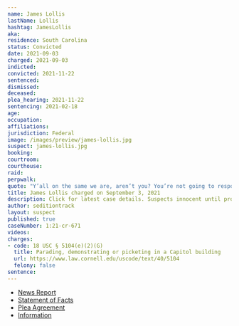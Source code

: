 ```yaml
---
name: James Lollis
lastName: Lollis
hashtag: JamesLollis
aka:
residence: South Carolina
status: Convicted
date: 2021-09-03
charged: 2021-09-03
indicted:
convicted: 2021-11-22
sentenced:
dismissed:
deceased:
plea_hearing: 2021-11-22
sentencing: 2021-02-18
age:
occupation:
affiliations:
jurisdiction: Federal
image: /images/preview/james-lollis.jpg
suspect: james-lollis.jpg
booking:
courtroom:
courthouse:
raid:
perpwalk:
quote: "Y’all on the same we are, aren’t you? You’re not going to respond? You’re not on the same team?"
title: James Lollis charged on September 3, 2021
description: Click for latest case details. Suspects innocent until proven guilty.
author: seditiontrack
layout: suspect
published: true
caseNumber: 1:21-cr-671
videos:
charges:
- code: 18 USC § 5104(e)(2)(G)
  title: Parading, demonstrating or picketing in a Capitol building
  url: https://www.law.cornell.edu/uscode/text/40/5104
  felony: false
sentence:
---
```

- [News Report](https://www.foxcarolina.com/news/fbi-upstate-man-arrested-for-taking-part-in-riot-at-u-s-capitol-building/article_2eec20da-10eb-11ec-855b-f7b78801b6b8.html)
- [Statement of Facts](https://www.justice.gov/usao-dc/case-multi-defendant/file/1457601/download)
- [Plea Agreement](https://www.justice.gov/usao-dc/case-multi-defendant/file/1452326/download)
- [Information](https://extremism.gwu.edu/sites/g/files/zaxdzs2191/f/James%20Douglas%20Lollis%20Jr%20Information.pdf)
